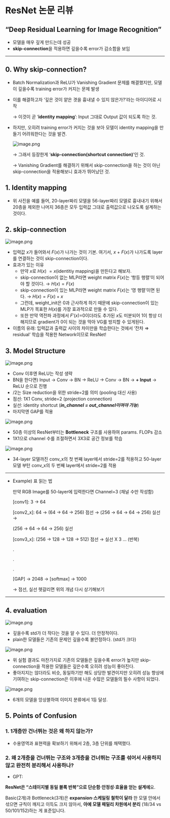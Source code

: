 # ResNet 논문 리뷰

## “Deep Residual Learning for Image Recognition”

- 모델을 매우 깊게 만드는데 성공
- **skip-connection**을 적용하면 깊을수록 error가 감소함을 보임

---

## 0. Why skip-connection?

- Batch Normalization과 ReLU가 Vanishing Gradient 문제를 해결했지만, 모델이 깊을수록 training error가 커지는 문제 발생
- 이를 해결하고자 ‘깊은 것이 얕은 겻을 흉내낼 수 있지 않은가?’라는 아이디어로 시작
    
    → 이것이 곧 ‘**identity mapping**’: Input 그대로 Output 값이 되도록 하는 것. 
    
- 하지만, 오히려 training error가 커지는 것을 보아 모델이 identity mapping을 만들기 어려워한다는 것을 발견.
    
    ![image.png](attachment:3e2cea07-e8d3-4cc3-9d9d-654753a09cb9:image.png)
    
    → 그래서 등장한게 ‘**skip-connection(shortcut connection)**’인 것.
    
    → Vanishing Gradient를 해결하기 위해서 skip-connection을 하는 것이 아닌 skip-connection을 적용해보니 효과가 뛰어났던 것. 
    

## 1. Identity mapping

- 위 사진을 예를 들어, 20-layer짜리 모델을 56-layer짜리 모델로 흉내내기 위해서 20층을 제외한 나머지 36층은 모두 입력값 그대로 출력값으로 나오도록 설계하는 것이다.

## 2. skip-connection

![image.png](attachment:aabdda4d-637c-48a2-a1ad-9e3898e242ac:image.png)

- 입력값 $x$가 들어와서 $F(x)$가 나가는 것이 기본. 여기서, $x \ +\ F(x)$가 나가도록 layer를 연결하는 것이 skip-connection이다.
- 효과가 있는 이유
    - 만약 $x$로 $H(x) \ = x$(identitiy mapping)을 만든다고 해보자.
    - skip-connection이 없는 MLP라면 weight matrix $F(x)$는 ‘항등 행렬’이 되어야 할 것이다. → $H(x) = F(x)$
    - skip-connection이 있는 MLP라면 weight matrix $F(x)$는 ‘영 행렬’이면 된다. → $H(x)=F(x)+x$
    - 그런데, weight_init은 0과 근사하게 하기 때문에 skip-connection이 있는 MLP가 목표한 $H(x)$를 가장 효과적으로 만들 수 있다.
    - 또한 만약 역전파 과정에서 $F'(x)$=0이더라도 추가된 $x$도 미분되어 1이 항상 더해지므로 gradient가 0이 되는 것을 막아 VG를 방지할 수 있게된다.
- 이름의 유래: 입력값과 출력값 사이의 차이만을 학습한다는 것에서 ‘잔차 ⇒ residual’ 학습을 적용한 Network이므로 ResNet!

## 3. Model Structure

![image.png](attachment:9b066278-f900-4356-9b77-6e4dff3a3829:image.png)

- Conv 이후엔 ReLU는 작성 생략
- BN을 한다면) Input → Conv → BN → ReLU → Conv → BN → **+ Input** → ReLU 순으로 진행
- /2는 Size reduction을 위한 stride=2를 의미 (pooling 대신 사용)
- 점선: 1X1 Conv, stride=2 (projection connection)
- 실선: identity shortcut (***in_channel = out_channel이여야 가능***)
- 마지막엔 GAP를 적용

![image.png](attachment:bcb92d3a-2616-4e33-9fb2-6dcc335abc2b:image.png)

- 50층 이상의 ResNet부터는 **Bottleneck** 구조를 사용하여 params. FLOPs 감소
- 1X1으로 channel 수를 조절하면서 3X3로 공간 정보를 학습

![image.png](attachment:db66d649-a7cf-46bf-bdde-94acc147265e:image.png)

- 34-layer 모델까진 conv_x의 첫 번째 layer에서 stride=2를 적용하고 50-layer 모델 부턴 conv_x의 두 번째 layer에서 stride=2를 적용

---

- Example) 표 읽는 법
    
    만약 RGB Image를 50-layer에 입력한다면 Channel=3 (채널 수만 작성함)
    
    [RGB]:  3
    
    [conv1]: 3 → 64
    
    [conv2_x]: 64 → (64 → 64 → 256) 점선 → (256 → 64 → 64 → 256) 실선 →
    
    (256 → 64 → 64 → 256) 실선 
    
    [conv3_x]: (256 → 128 → 128 → 512) 점선 → 실선 X 3 … (반복)
    
    .
    
    .
    
    .
    
    [GAP] → 2048 → [softmax] → 1000 
    
    → 점선, 실선 헷갈리면 위의 개념 다시 상기해보기
    

---

## 4. evaluation

![image.png](attachment:88f3006e-63b5-47b3-b736-0bc395a5ca31:image.png)

- 깊을수록 std가 더 작다는 것을 알 수 있다. 더 안정적이다.
- plain한 모델들은 기존의 문제인 깊을수록 불안정하다. (std가 크다)

![image.png](attachment:fd1a60ed-5332-484f-a0b8-858d09d6a90c:image.png)

- 위 실험 결과도 마찬가지로 기존의 모델들은 깊을수록 error가 높지만 skip-connection을 적용한 모델들은 깊은수록 오히려 성능이 좋아진다.
- 좋아지지는 않더라도 비슷, 동일하기만 해도 상당한 발견이지만 오히려 성능 향상에 기여하는 skip-connection은 이후에 나온 수많은 모델들의 필수 사항이 되었다.

![image.png](attachment:dfe40590-0817-4cec-b81a-277c684d437d:image.png)

- 6개의 모델을 앙상블하여 이미지 분류에서 1등 달성.

## 5. Points of Confusion

### 1. 1개층만 건너뛰는 것은 왜 하지 않는가?

- 수용영역과 표현력을 확보하기 위해서 2층, 3층 단위를 채택했다.

### 2. 왜 2개층을 건너뛰는 구조와 3개층을 건너뛰는 구조를 섞어서 사용하지 않고 완전히 분리해서 사용하나?

- GPT:

**ResNet은 “스테이지별 동일 블록 반복”으로 단순함·안정성·효율을 얻는 설계에**요.

Basic(2개)과 Bottleneck(3개)은 **expansion·스케일링 철학이 달라** 한 모델 안에서 섞으면 규칙이 깨지고 이득도 크지 않아서, **아예 모델 패밀리 차원에서 분리** (18/34 vs 50/101/152)하는 게 표준입니다.